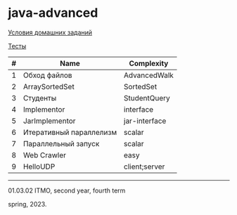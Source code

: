 # java-advanced
 
[Условия домашних заданий](https://www.kgeorgiy.info/courses/java-advanced/homeworks.html)

[Тесты](https://github.com/maladetska/java-advanced/tree/main/tests)


#|Name|Сomplexity
---|---|---
1|Обход файлов|AdvancedWalk
2|ArraySortedSet|SortedSet
3|Студенты|StudentQuery
4|Implementor|interface
5|JarImplementor|jar-interface
6|Итеративный параллелизм|scalar
7|Параллельный запуск|scalar
8|Web Crawler|easy
9|HelloUDP|client;server

------
01.03.02 ITMO, second year, fourth term

spring, 2023.
